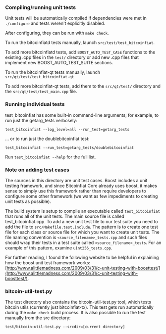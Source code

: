### Compiling/running unit tests

Unit tests will be automatically compiled if dependencies were met in `./configure`
and tests weren't explicitly disabled.

After configuring, they can be run with `make check`.

To run the bitcoinfiatd tests manually, launch `src/test/test_bitcoinfiat`.

To add more bitcoinfiatd tests, add `BOOST_AUTO_TEST_CASE` functions to the existing
.cpp files in the `test/` directory or add new .cpp files that
implement new BOOST_AUTO_TEST_SUITE sections.

To run the bitcoinfiat-qt tests manually, launch `src/qt/test/test_bitcoinfiat-qt`

To add more bitcoinfiat-qt tests, add them to the `src/qt/test/` directory and
the `src/qt/test/test_main.cpp` file.

### Running individual tests

test_bitcoinfiat has some built-in command-line arguments; for
example, to run just the getarg_tests verbosely:

    test_bitcoinfiat --log_level=all --run_test=getarg_tests

... or to run just the doublebitcoinfiat test:

    test_bitcoinfiat --run_test=getarg_tests/doublebitcoinfiat

Run `test_bitcoinfiat --help` for the full list.

### Note on adding test cases

The sources in this directory are unit test cases.  Boost includes a
unit testing framework, and since Bitcoinfiat Core already uses boost, it makes
sense to simply use this framework rather than require developers to
configure some other framework (we want as few impediments to creating
unit tests as possible).

The build system is setup to compile an executable called `test_bitcoinfiat`
that runs all of the unit tests.  The main source file is called
test_bitcoinfiat.cpp. To add a new unit test file to our test suite you need 
to add the file to `src/Makefile.test.include`. The pattern is to create 
one test file for each class or source file for which you want to create 
unit tests.  The file naming convention is `<source_filename>_tests.cpp` 
and such files should wrap their tests in a test suite 
called `<source_filename>_tests`. For an example of this pattern, 
examine `uint256_tests.cpp`.

For further reading, I found the following website to be helpful in
explaining how the boost unit test framework works:
[http://www.alittlemadness.com/2009/03/31/c-unit-testing-with-boosttest/](http://www.alittlemadness.com/2009/03/31/c-unit-testing-with-boosttest/).

### bitcoin-util-test.py

The test directory also contains the bitcoin-util-test.py tool, which tests bitcoin utils (currently just bitcoinfiat-tx). This test gets run automatically during the `make check` build process. It is also possible to run the test manually from the src directory:

```
test/bitcoin-util-test.py --srcdir=[current directory]

```